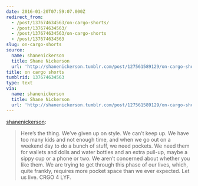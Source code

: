 ```yaml
---
date: 2016-01-20T07:59:07.000Z
redirect_from:
  - /post/137674634563/on-cargo-shorts/
  - /post/137674634563/
  - /post/137674634563/on-cargo-shorts
  - /post/137674634563
slug: on-cargo-shorts
source:
  name: shanenickerson
  title: Shane Nickerson
  url: 'http://shanenickerson.tumblr.com/post/127561589129/on-cargo-shorts'
title: on cargo shorts
tumblrid: 137674634563
type: text
via:
  name: shanenickerson
  title: Shane Nickerson
  url: 'http://shanenickerson.tumblr.com/post/127561589129/on-cargo-shorts'
---
```

<p><a href="http://shanenickerson.tumblr.com/post/127561589129/on-cargo-shorts" class="tumblr_blog">shanenickerson</a>:</p>

<blockquote><p>Here’s the thing. We’ve given up on style. We can’t keep up. We have too many kids and not enough time, and when we go out on a weekend day to do a bunch of stuff, we need pockets. We need them for wallets and dolls and water bottles and an extra pull-up, maybe a sippy cup or a phone or two. We aren’t concerned about whether you like them. We are trying to get through this phase of our lives, which, quite frankly, requires more pocket space than we ever expected. Let us live. CRGO 4 LYF.</p></blockquote>

